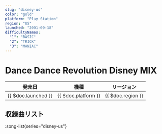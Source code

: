 ```yaml
---
slug: "disney-us"
color: "gold"
platform: "Play Station"
region: "US"
launched: "2001-09-18"
difficultyNames:
  "1": "BASIC"
  "2": "TRICK"
  "3": "MANIAC"
---
```


# Dance Dance Revolution Disney MIX

|発売日|機種|リージョン|
|------|----|---------|
|{{ $doc.launched }}|{{ $doc.platform }}|{{ $doc.region }}|

## 収録曲リスト

:song-list{series="disney-us"}
